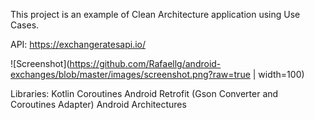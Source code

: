 This project is an example of Clean Architecture application using Use Cases.

API: https://exchangeratesapi.io/

![Screenshot](https://github.com/Rafaellg/android-exchanges/blob/master/images/screenshot.png?raw=true | width=100)

Libraries:
Kotlin Coroutines Android
Retrofit (Gson Converter and Coroutines Adapter)
Android Architectures
